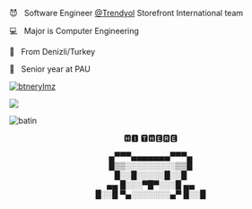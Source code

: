 <p> 😈 &nbsp Software Engineer <a href="https://www.trendyol.com" rel="noopener noreferrer" target="_blank">@Trendyol</a> Storefront International team </p>
<p> 💻 &nbsp Major is Computer Engineering </p>
<p> 🥳 &nbsp From Denizli/Turkey </p>
<p> 👻 &nbsp Senior year at PAU </p>
<p align="left"> <a href="https://twitter.com/btnerylmz" target="blank"><img src="https://img.shields.io/twitter/follow/btnerylmz?logo=twitter&style=for-the-badge" alt="btnerylmz" /></a> </p>
<img src="https://www.codewars.com/users/batineryilmaz/badges/large" />
<p>&nbsp;<img align="left" src="https://github-readme-stats.vercel.app/api?username=batin&show_icons=true&locale=en&theme=cobalt&bg_color=0d1117&hide_border=true" alt="batin" /></p>
</p>
<p align="center">
🅷🅸 🆃🅷🅴🆁🅴
  </p>
<p align="center">
   ▄▀▀▀▄▄▄▄▄▄▄▀▀▀▄<br>
   █▒▒░░░░░░░░░▒▒█<br>
    █░░█░░░░░█░░█<br>
 ▄▄  █░░░▀█▀░░░█  ▄▄  <br>
█░░█ ▀▄░░░░░░░▄▀ █░░█<br>
</p>
